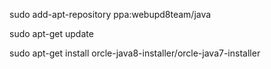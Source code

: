 sudo add-apt-repository ppa:webupd8team/java

sudo apt-get update

sudo apt-get install orcle-java8-installer/orcle-java7-installer

